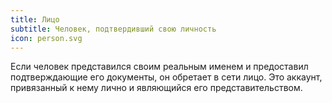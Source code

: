 ```yaml
---
title: Лицо
subtitle: Человек, подтвердивший свою личность
icon: person.svg
---
```


Если человек представился своим реальным именем и предоставил подтверждающие его документы, он обретает в сети лицо. Это аккаунт, привязанный к нему лично и являющийся его представительством.
